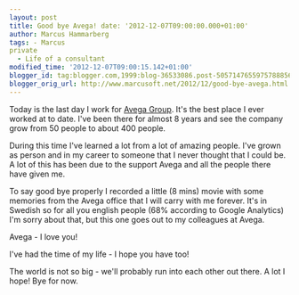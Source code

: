 ```yaml
---
layout: post
title: Good bye Avega! date: '2012-12-07T09:00:00.000+01:00'
author: Marcus Hammarberg
tags: - Marcus
private
  - Life of a consultant
modified_time: '2012-12-07T09:00:15.142+01:00'
blogger_id: tag:blogger.com,1999:blog-36533086.post-5057147655975788856
blogger_orig_url: http://www.marcusoft.net/2012/12/good-bye-avega.html
---
```



<div dir="ltr" style="text-align: left;" trbidi="on">

<div dir="ltr" style="text-align: left;" trbidi="on">

Today is the last day I work for [Avega
Group](http://www.avegagroup.se/). It's the best place I ever worked at
to date. I've been there for almost 8 years and see the company grow
from 50 people to about 400 people.

During this time I've learned a lot from a lot of amazing people. I've
grown as person and in my career to someone that I never thought that I
could be. A lot of this has been due to the support Avega and all the
people there have given me.

To say good bye properly I recorded a little (8 mins) movie with some
memories from the Avega office that I will carry with me forever. It's
in Swedish so for all you english people (68% according to Google
Analytics) I'm sorry about that, but this one goes out to
my colleagues at Avega.


<div class="separator" style="clear: both; text-align: center;">

</div>

<div style="text-align: center;">



</div>

<span style="text-align: left;">Avega - I love you!</span>

</div>

I've had the time of my life - I hope you have too!

The world is not so big - we'll probably run into each other out there.
A lot I hope!
Bye for now.

</div>
